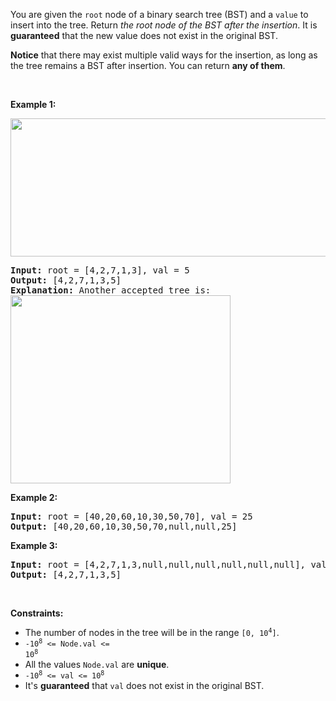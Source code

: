 You are given the `` root `` node of a binary search tree (BST) and a `` value `` to insert into the tree. Return _the root node of the BST after the insertion_. It is __guaranteed__ that the new value does not exist in the original BST.

__Notice__&nbsp;that there may exist&nbsp;multiple valid ways for the&nbsp;insertion, as long as the tree remains a BST after insertion. You can return __any of them__.

&nbsp;

__Example 1:__

<img alt="" src="https://assets.leetcode.com/uploads/2020/10/05/insertbst.jpg" style="width: 752px; height: 221px;"/>

<pre>
<strong>Input:</strong> root = [4,2,7,1,3], val = 5
<strong>Output:</strong> [4,2,7,1,3,5]
<strong>Explanation:</strong> Another accepted tree is:
<img alt="" src="https://assets.leetcode.com/uploads/2020/10/05/bst.jpg" style="width: 352px; height: 301px;"/>
</pre>

__Example 2:__

<pre>
<strong>Input:</strong> root = [40,20,60,10,30,50,70], val = 25
<strong>Output:</strong> [40,20,60,10,30,50,70,null,null,25]
</pre>

__Example 3:__

<pre>
<strong>Input:</strong> root = [4,2,7,1,3,null,null,null,null,null,null], val = 5
<strong>Output:</strong> [4,2,7,1,3,5]
</pre>

&nbsp;

__Constraints:__

*   The number of nodes in&nbsp;the tree will be in the range <code>[0,&nbsp;10<sup>4</sup>]</code>.
*   <code>-10<sup>8</sup> &lt;= Node.val &lt;= 10<sup>8</sup></code>
*   All the values `` Node.val `` are __unique__.
*   <code>-10<sup>8</sup> &lt;= val &lt;= 10<sup>8</sup></code>
*   It's __guaranteed__ that `` val `` does not exist in the original BST.